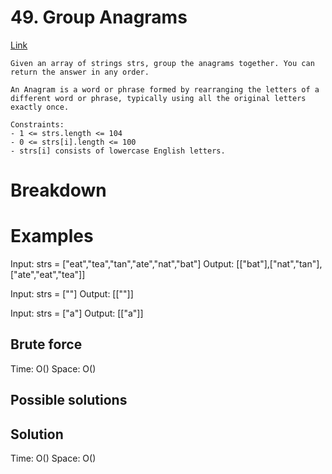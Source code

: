 # 49. Group Anagrams
[Link](https://leetcode.com/problems/group-anagrams/)

```
Given an array of strings strs, group the anagrams together. You can return the answer in any order.

An Anagram is a word or phrase formed by rearranging the letters of a different word or phrase, typically using all the original letters exactly once.

Constraints:
- 1 <= strs.length <= 104
- 0 <= strs[i].length <= 100
- strs[i] consists of lowercase English letters.
```

# Breakdown

# Examples

Input: strs = ["eat","tea","tan","ate","nat","bat"]
Output: [["bat"],["nat","tan"],["ate","eat","tea"]]

Input: strs = [""]
Output: [[""]]

Input: strs = ["a"]
Output: [["a"]]

## Brute force

Time: O()
Space: O()

## Possible solutions

## Solution


Time: O()
Space: O()
